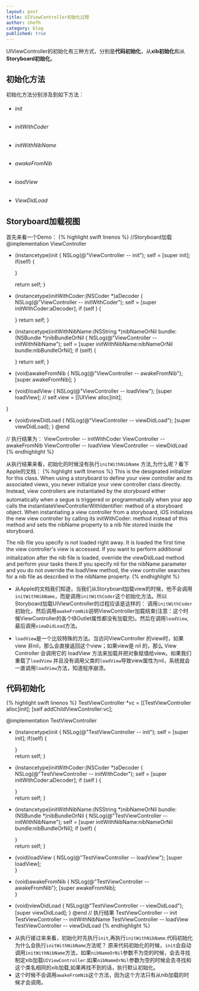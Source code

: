 ```yaml
---
layout: post
title: UIViewController初始化过程
author: shefh
category: blog
published: true
---
```


UIViewController的初始化有三种方式，分别是**代码初始化**，从**xib初始化**和从**Storyboard初始化**。

## 初始化方法
初始化方法分别涉及到如下方法：
* <h6>init</h6>
* <h6>initWithCoder</h6>
* <h6>initWithNibName</h6>
* <h6>awakeFromNib</h6>
* <h6>loadView</h6>
* <h6>ViewDidLoad</h6>

## Storyboard加载视图
 首先来看一个Demo：
{% highlight swift linenos %}
//Storyboard加载
@implementation ViewController
 - (instancetype)init {
     NSLog(@"ViewController --  init");
    self = [super init];
    if(self) {
        
    }
   
    return self;
}
- (instancetype)initWithCoder:(NSCoder *)aDecoder {
    NSLog(@"ViewController --  initWithCoder");
    self = [super initWithCoder:aDecoder];
    if (self ) {
        
    }
    return self;
}

- (instancetype)initWithNibName:(NSString *)nibNameOrNil bundle:(NSBundle *)nibBundleOrNil {
    NSLog(@"ViewController --  initWithNibName");
    self = [super initWithNibName:nibNameOrNil bundle:nibBundleOrNil];
    if (self) {
        
    }
    return self;
}
- (void)awakeFromNib {
    NSLog(@"ViewController --  awakeFromNib");
    [super awakeFromNib];
}
- (void)loadView {
     NSLog(@"ViewController -- loadView");
    [super loadView];
//    self.view = [[UIView alloc]init];
   
}
- (void)viewDidLoad {
    NSLog(@"ViewController --  viewDidLoad");
    [super viewDidLoad];
}
@end

// 执行结果为：
 ViewController --  initWithCoder
 ViewController --  awakeFromNib
 ViewController -- loadView
 ViewController --  viewDidLoad
{% endhighlight %}
 
<div>

 从执行结果来看，初始化的时候没有执行<code>initWithNibName</code> 方法,为什么呢？看下Apple的文档： 
{% highlight swift linenos %}
This is the designated initializer for this class. When using a storyboard to
define your view controller and its associated views, you never initialize your
view controller class directly. Instead, view controllers are instantiated by
the storyboard either automatically when a segue is triggered or
programmatically when your app calls the instantiateViewControllerWithIdentifier: 
method of a storyboard object. When instantiating a view controller from a storyboard,
iOS initializes the new view controller by calling its initWithCoder: method instead
of this method and sets the nibName property to a nib file stored inside the storyboard.

The nib file you specify is not loaded right away. It is loaded the first time
the view controller's view is accessed. If you want to perform additional
initialization after the nib file is loaded, override the viewDidLoad method
and perform your tasks there.If you specify nil for the nibName parameter
and you do not override the
loadView method, the view controller searches for a nib file as described in the
nibName property.
{% endhighlight %}
</div>

* 从Apple的文档我们知道，当我们从Storyboard加载view的时候，他不会调用<code>initWithNibName</code>，而是调用<code>initWithCoder</code>这个初始化方法。所以Storyboard加载UIViewController的过程应该是这样的：
 	调用<code>initWithCoder</code>初始化，然后调用<code>awakeFromNib</code>说明ViewController加载结束(注意：这个时候ViewController的各个IBOutlet属性都没有加载完)。然后在调用<code>loadView</code>,最后调用<code>viewDidLoad</code>方法。
 	
* <code>loadView</code>是一个比较特殊的方法。当访问ViewController 的view时，如果view 非nil，那么会直接返回这个view；如果view是 nil 的，那么 View Controller 会调用它的 loadView 方法来加载并把对象赋值给view。如果我们重载了<code>loadView</code> 并且没有调用父类的<code>loadView</code>导致view属性为nil，系统就会一直调用<code>loadView</code>方法，知道程序崩溃。

## 代码初始化

{% highlight swift linenos %}
TestViewController *vc = [[TestViewController alloc]init];
[self addChildViewController:vc];

@implementation TestViewController
- (instancetype)init {
    NSLog(@"TestViewController --  init");
    self = [super init];
    if(self) {
        
    }    
    return self;
}
- (instancetype)initWithCoder:(NSCoder *)aDecoder {
     NSLog(@"TestViewController --  initWithCoder");
    self = [super initWithCoder:aDecoder];
    if (self ) {
        
    }   
    return self;
}
- (instancetype)initWithNibName:(NSString *)nibNameOrNil bundle:(NSBundle *)nibBundleOrNil {
     NSLog(@"TestViewController --  initWithNibName");
    self = [super initWithNibName:nibNameOrNil bundle:nibBundleOrNil];
    if (self) {
        
    }   
    return self;
}
- (void)loadView {
    NSLog(@"TestViewController -- loadView");
    [super loadView];    
}
- (void)awakeFromNib {
     NSLog(@"TestViewController --  awakeFromNib");
    [super awakeFromNib];   
}
- (void)viewDidLoad {
    NSLog(@"TestViewController --  viewDidLoad");
    [super viewDidLoad];
}
@end
// 执行结果
 TestViewController --  init
 TestViewController --  initWithNibName
 TestViewController -- loadView
 TestViewController --  viewDidLoad
{% endhighlight %}

* 从执行接过来来看，初始化时先执行<code>init</code>,再执行<code>initWithNibName</code>.代码初始化为什么会执行<code>initWithNibName</code>方法呢？
原来代码初始化的时候，<code>init</code>会自动调用<code>initWithNibName</code>方法，如果<code>nibNameOrNil</code>参数不为空的时候，会去寻找制定xib加载<code>UIViewController</code>.如果<code>nibNameOrNil</code>参数为空的时候会去寻找和这个类名相同的xib加载,如果再找不到的话，执行默认初始化。
* 这个时候不会调用<code>awakeFromNib</code>这个方法，因为这个方法只有从nib加载的时候才会调用。



